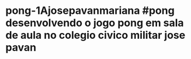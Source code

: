 # pong-1Ajosepavanmariana #pong desenvolvendo o jogo pong em sala de aula no colegio civico militar jose pavan 
